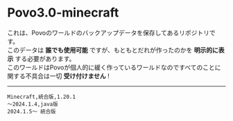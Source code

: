 # Povo3.0-minecraft
これは、Povoのワールドのバックアップデータを保存してあるリポジトリです。  
このデータは __誰でも使用可能__ ですが、もともとだれが作ったのかを __明示的に表示__ する必要があります。  
このワールドはPovoが個人的に緩く作っているワールドなのですべてのことに関する不具合は一切 __受け付けません__ !  

---

    Minecraft,統合版,1.20.1
    〜2024.1.4,java版
    2024.1.5〜 統合版